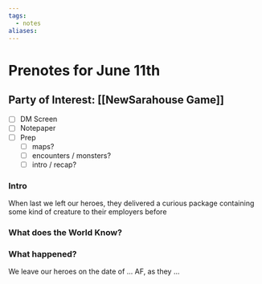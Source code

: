 ```yaml
---
tags:
  - notes
aliases:
---
```


# Prenotes for June 11th
## Party of Interest: [[NewSarahouse Game]]
- [ ] DM Screen
- [ ] Notepaper
- [ ] Prep
	- [ ] maps?
	- [ ] encounters / monsters?
	- [ ] intro / recap?

### Intro

When last we left our heroes, they delivered a curious package containing some kind of creature to their employers before 

### What does the World Know?


### What happened?


We leave our heroes on the date of ... AF, as they ...